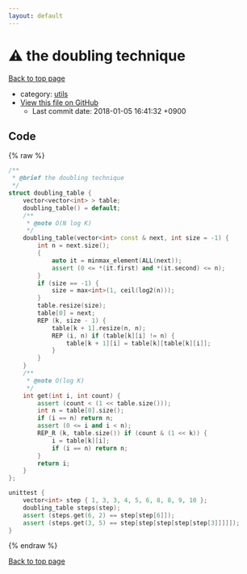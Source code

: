 ```yaml
---
layout: default
---
```


<!-- mathjax config similar to math.stackexchange -->
<script type="text/javascript" async
  src="https://cdnjs.cloudflare.com/ajax/libs/mathjax/2.7.5/MathJax.js?config=TeX-MML-AM_CHTML">
</script>
<script type="text/x-mathjax-config">
  MathJax.Hub.Config({
    TeX: { equationNumbers: { autoNumber: "AMS" }},
    tex2jax: {
      inlineMath: [ ['$','$'] ],
      processEscapes: true
    },
    "HTML-CSS": { matchFontHeight: false },
    displayAlign: "left",
    displayIndent: "2em"
  });
</script>

<script type="text/javascript" src="https://cdnjs.cloudflare.com/ajax/libs/jquery/3.4.1/jquery.min.js"></script>
<script src="https://cdn.jsdelivr.net/npm/jquery-balloon-js@1.1.2/jquery.balloon.min.js" integrity="sha256-ZEYs9VrgAeNuPvs15E39OsyOJaIkXEEt10fzxJ20+2I=" crossorigin="anonymous"></script>
<script type="text/javascript" src="../../assets/js/copy-button.js"></script>
<link rel="stylesheet" href="../../assets/css/copy-button.css" />


# :warning: the doubling technique
<a href="../../index.html">Back to top page</a>

* category: <a href="../../index.html#2b3583e6e17721c54496bd04e57a0c15">utils</a>
* <a href="{{ site.github.repository_url }}/blob/master/utils/doubling.inc.cpp">View this file on GitHub</a>
    - Last commit date: 2018-01-05 16:41:32 +0900




## Code
{% raw %}
```cpp
/**
 * @brief the doubling technique
 */
struct doubling_table {
    vector<vector<int> > table;
    doubling_table() = default;
    /**
     * @note O(N log K)
     */
    doubling_table(vector<int> const & next, int size = -1) {
        int n = next.size();
        {
            auto it = minmax_element(ALL(next));
            assert (0 <= *(it.first) and *(it.second) <= n);
        }
        if (size == -1) {
            size = max<int>(1, ceil(log2(n)));
        }
        table.resize(size);
        table[0] = next;
        REP (k, size - 1) {
            table[k + 1].resize(n, n);
            REP (i, n) if (table[k][i] != n) {
                table[k + 1][i] = table[k][table[k][i]];
            }
        }
    }
    /**
     * @note O(log K)
     */
    int get(int i, int count) {
        assert (count < (1 << table.size()));
        int n = table[0].size();
        if (i == n) return n;
        assert (0 <= i and i < n);
        REP_R (k, table.size()) if (count & (1 << k)) {
            i = table[k][i];
            if (i == n) return n;
        }
        return i;
    }
};

unittest {
    vector<int> step { 1, 3, 3, 4, 5, 6, 8, 8, 9, 10 };
    doubling_table steps(step);
    assert (steps.get(6, 2) == step[step[6]]);
    assert (steps.get(3, 5) == step[step[step[step[step[3]]]]]);
}

```
{% endraw %}

<a href="../../index.html">Back to top page</a>

